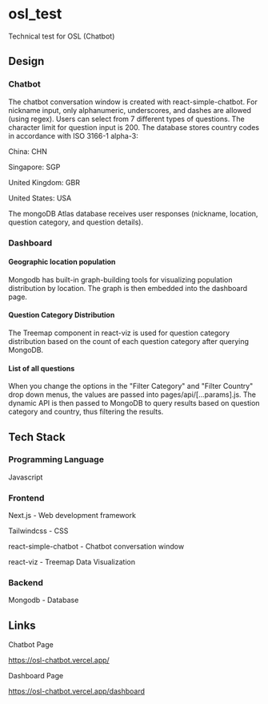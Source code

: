 # osl_test

Technical test for OSL (Chatbot)

## Design

### Chatbot

The chatbot conversation window is created with react-simple-chatbot. For nickname input, only alphanumeric, underscores, and dashes are allowed (using regex). Users can select from 7 different types of questions. The character limit for question input is 200. The database stores country codes in accordance with ISO 3166-1 alpha-3:

China: CHN

Singapore: SGP

United Kingdom: GBR

United States: USA

The mongoDB Atlas database receives user responses (nickname, location, question category, and question details).

### Dashboard

#### Geographic location population

Mongodb has built-in graph-building tools for visualizing population distribution by location. The graph is then embedded into the dashboard page.

#### Question Category Distribution

The Treemap component in react-viz is used for question category distribution based on the count of each question category after querying MongoDB.

#### List of all questions

When you change the options in the "Filter Category" and "Filter Country" drop down menus, the values are passed into pages/api/[...params].js. The dynamic API is then passed to MongoDB to query results based on question category and country, thus filtering the results.

## Tech Stack

### Programming Language

Javascript

### Frontend

Next.js - Web development framework

Tailwindcss - CSS

react-simple-chatbot - Chatbot conversation window

react-viz - Treemap Data Visualization

### Backend

Mongodb - Database

## Links

Chatbot Page

https://osl-chatbot.vercel.app/

Dashboard Page

https://osl-chatbot.vercel.app/dashboard
